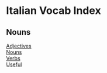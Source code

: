 # Italian Vocab Index

## Nouns

[Adjectives](adjectives)  
[Nouns](nouns)  
[Verbs](verbs)  
[Useful](useful)  